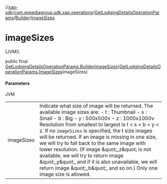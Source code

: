 //[xap-sdk](../../../../index.md)/[com.expediagroup.sdk.xap.operations](../../index.md)/[GetLodgingDetailsOperationParams](../index.md)/[Builder](index.md)/[imageSizes](image-sizes.md)

# imageSizes

[JVM]\

public final [GetLodgingDetailsOperationParams.Builder](index.md)[imageSizes](image-sizes.md)([GetLodgingDetailsOperationParams.ImageSizes](../-image-sizes/index.md)imageSizes)

#### Parameters

JVM

| | |
|---|---|
| imageSizes | Indicate what size of image will be returned.  The available image sizes are: - t : Thumbnail - s : Small - b : Big - y : 500x500v - z : 1000x1000v  Resolution from smallest to largest is t < s < b < y < z.  If no `imageSizes` is specified, the t size images will be returned.  If an image is missing in one size, we will try to fall back to the same image with lower resolution.  (If image \&quot;_z\&quot; is not available, we will try to return image \&quot;_y\&quot;, and if it is also unavailable, we will return image \&quot;_b\&quot;, and so on.)  Only one image size is allowed. |

